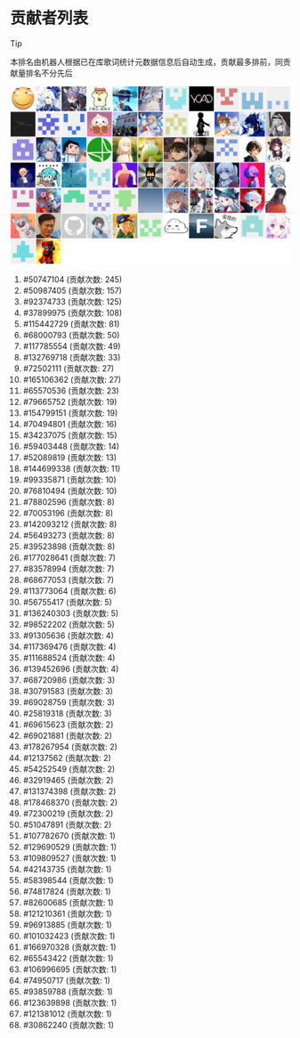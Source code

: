 # 贡献者列表

> [!TIP]
> 本排名由机器人根据已在库歌词统计元数据信息后自动生成，贡献最多排前，同贡献量排名不分先后

![贡献者头像画廊](./CONTRIBUTORS.svg)

1. #50747104 (贡献次数: 245)
2. #50987405 (贡献次数: 157)
3. #92374733 (贡献次数: 125)
4. #37899975 (贡献次数: 108)
5. #115442729 (贡献次数: 81)
6. #68000793 (贡献次数: 50)
7. #117785554 (贡献次数: 49)
8. #132769718 (贡献次数: 33)
9. #72502111 (贡献次数: 27)
10. #165106362 (贡献次数: 27)
11. #65570536 (贡献次数: 23)
12. #79665752 (贡献次数: 19)
13. #154799151 (贡献次数: 19)
14. #70494801 (贡献次数: 16)
15. #34237075 (贡献次数: 15)
16. #59403448 (贡献次数: 14)
17. #52089819 (贡献次数: 13)
18. #144699338 (贡献次数: 11)
19. #99335871 (贡献次数: 10)
20. #76810494 (贡献次数: 10)
21. #78802596 (贡献次数: 8)
22. #70053196 (贡献次数: 8)
23. #142093212 (贡献次数: 8)
24. #56493273 (贡献次数: 8)
25. #39523898 (贡献次数: 8)
26. #177028641 (贡献次数: 7)
27. #83578994 (贡献次数: 7)
28. #68677053 (贡献次数: 7)
29. #113773064 (贡献次数: 6)
30. #56755417 (贡献次数: 5)
31. #136240303 (贡献次数: 5)
32. #98522202 (贡献次数: 5)
33. #91305636 (贡献次数: 4)
34. #117369476 (贡献次数: 4)
35. #111688524 (贡献次数: 4)
36. #139452696 (贡献次数: 4)
37. #68720986 (贡献次数: 3)
38. #30791583 (贡献次数: 3)
39. #69028759 (贡献次数: 3)
40. #25819318 (贡献次数: 3)
41. #69615623 (贡献次数: 2)
42. #69021881 (贡献次数: 2)
43. #178267954 (贡献次数: 2)
44. #12137562 (贡献次数: 2)
45. #54252549 (贡献次数: 2)
46. #32919465 (贡献次数: 2)
47. #131374398 (贡献次数: 2)
48. #178468370 (贡献次数: 2)
49. #72300219 (贡献次数: 2)
50. #51047891 (贡献次数: 2)
51. #107782670 (贡献次数: 1)
52. #129690529 (贡献次数: 1)
53. #109809527 (贡献次数: 1)
54. #42143735 (贡献次数: 1)
55. #58398544 (贡献次数: 1)
56. #74817824 (贡献次数: 1)
57. #82600685 (贡献次数: 1)
58. #121210361 (贡献次数: 1)
59. #96913885 (贡献次数: 1)
60. #101032423 (贡献次数: 1)
61. #166970328 (贡献次数: 1)
62. #65543422 (贡献次数: 1)
63. #106996695 (贡献次数: 1)
64. #74950717 (贡献次数: 1)
65. #93859788 (贡献次数: 1)
66. #123639898 (贡献次数: 1)
67. #121381012 (贡献次数: 1)
68. #30862240 (贡献次数: 1)
